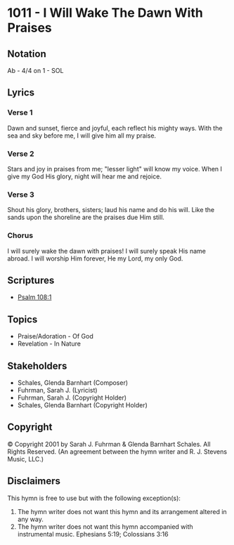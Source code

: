 # 1011 - I Will Wake The Dawn With Praises

## Notation

Ab - 4/4 on 1 - SOL

## Lyrics

### Verse 1

Dawn and sunset, fierce and joyful, each reflect his mighty ways. With the sea and sky before me, I will give him all my praise.

### Verse 2

Stars and joy in praises from me; "lesser light" will know my voice. When I give my God His glory, night will hear me and rejoice.

### Verse 3

Shout his glory, brothers, sisters; laud his name and do his will. Like the sands upon the shoreline are the praises due Him still.

### Chorus

I will surely wake the dawn with praises! I will surely speak His name abroad. I will worship Him forever, He my Lord, my only God.


## Scriptures

- [Psalm 108:1](https://www.biblegateway.com/passage/?search=Psalm%20108%3A1)

## Topics

- Praise/Adoration - Of God
- Revelation - In Nature

## Stakeholders

- Schales, Glenda Barnhart (Composer)
- Fuhrman, Sarah J. (Lyricist)
- Fuhrman, Sarah J. (Copyright Holder)
- Schales, Glenda Barnhart (Copyright Holder)

## Copyright

© Copyright 2001 by Sarah J. Fuhrman & Glenda Barnhart Schales. All Rights Reserved.
(An agreement between the hymn writer and R. J. Stevens Music, LLC.)

## Disclaimers

This hymn is free to use but with the following exception(s):
1. The hymn writer does not want this hymn and its arrangement altered in any way.
2. The hymn writer does not want this hymn accompanied with instrumental music.
Ephesians 5:19; Colossians 3:16

